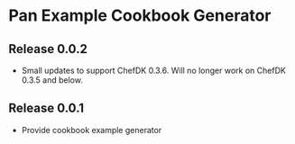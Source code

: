 # Pan Example Cookbook Generator

## Release 0.0.2

* Small updates to support ChefDK 0.3.6. Will no longer work on ChefDK 0.3.5 and below.

## Release 0.0.1

* Provide cookbook example generator
